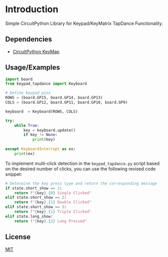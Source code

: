
Introduction
============
Simple CircuitPython Library for Keypad/KeyMatrix TapDance Functionality.



## Dependencies

- [CircuitPython KeyMap](https://docs.circuitpython.org/en/latest/shared-bindings/keypad/index.html)
## Usage/Examples

```python
import board
from keypad_tapdance import Keyboard

# Define keypad pins
ROWS = (board.GP15, board.GP14, board.GP13)
COLS = (board.GP12, board.GP11, board.GP10, board.GP9)

keyboard  = Keyboard(ROWS, COLS)

try:
    while True:
        key = keyboard.update()
        if key != None:
            print(key)
        
except KeyboardInterrupt as ex:
    print(ex)
```

To implement multi-click detection in the `keypad_tapdance.py` script based on the desired number of clicks, you can use the following revised code snippet:
```python
# Determine the key press type and return the corresponding message
if state.short_show == 1:
    return f"{key}.{0} Single Clicked"
elif state.short_show == 2:
    return f"{key}.{1} Double Clicked"
elif state.short_show == 3:
    return f"{key}.{1} Triple Clicked"
elif state.long_show:
    return f"{key}.{2} Long Pressed"
```


## License

[MIT](https://choosealicense.com/licenses/mit/)


